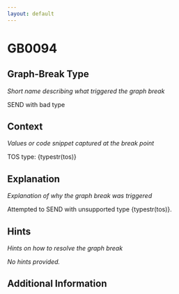 ```yaml
---
layout: default
---
```

# GB0094

## Graph-Break Type
*Short name describing what triggered the graph break*

SEND with bad type

## Context
*Values or code snippet captured at the break point*

TOS type: {typestr(tos)}

## Explanation
*Explanation of why the graph break was triggered*

Attempted to SEND with unsupported type {typestr(tos)}.

## Hints
*Hints on how to resolve the graph break*

*No hints provided.*


## Additional Information

<!-- ADDITIONAL INFORMATION START - Add custom information below this line -->

<!-- ADDITIONAL INFORMATION END -->

